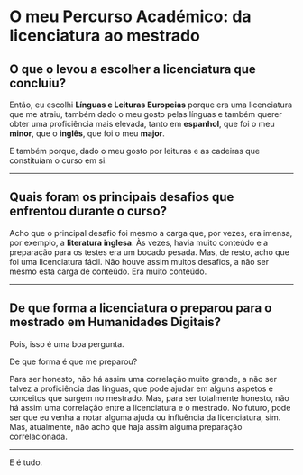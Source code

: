 # O meu Percurso Académico: da licenciatura ao mestrado

## O que o levou a escolher a licenciatura que concluiu?

Então, eu escolhi **Línguas e Leituras Europeias** porque era uma licenciatura que me atraiu, também dado o meu gosto pelas línguas e também querer obter uma proficiência mais elevada, tanto em **espanhol**, que foi o meu **minor**, que o **inglês**, que foi o meu **major**.

E também porque, dado o meu gosto por leituras e as cadeiras que constituíam o curso em si.

---

## Quais foram os principais desafios que enfrentou durante o curso?

Acho que o principal desafio foi mesmo a carga que, por vezes, era imensa, por exemplo, a **literatura inglesa**. Às vezes, havia muito conteúdo e a preparação para os testes era um bocado pesada. Mas, de resto, acho que foi uma licenciatura fácil. Não houve assim muitos desafios, a não ser mesmo esta carga de conteúdo. Era muito conteúdo.

---

## De que forma a licenciatura o preparou para o mestrado em Humanidades Digitais?

Pois, isso é uma boa pergunta.

De que forma é que me preparou?

Para ser honesto, não há assim uma correlação muito grande, a não ser talvez a proficiência das línguas, que pode ajudar em alguns aspetos e conceitos que surgem no mestrado. Mas, para ser totalmente honesto, não há assim uma correlação entre a licenciatura e o mestrado. No futuro, pode ser que eu venha a notar alguma ajuda ou influência da licenciatura, sim. Mas, atualmente, não acho que haja assim alguma preparação correlacionada.

---

E é tudo.

